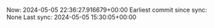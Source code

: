 Now: 2024-05-05 22:36:27.916679+00:00 Earliest commit since sync: None Last sync: 2024-05-05 15:30:05+00:00
